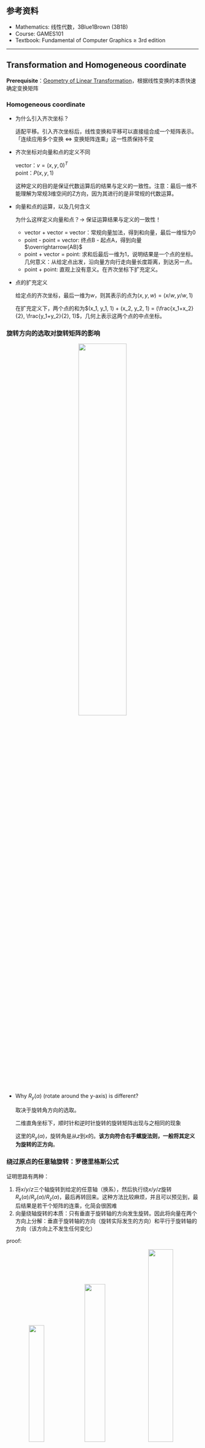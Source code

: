 ## 参考资料

- Mathematics: 线性代数，3Blue1Brown (3B1B)
- Course: GAMES101
- Textbook: Fundamental of Computer Graphics $\geq$ 3rd edition

--------------------

## Transformation and Homogeneous coordinate

**Prerequisite**：[Geometry of Linear Transformation](../Fundamental%20Calculus%20and%20Linear%20Algebra.md)，根据线性变换的本质快速确定变换矩阵

### Homogeneous coordinate

- 为什么引入齐次坐标？

  适配平移。引入齐次坐标后，线性变换和平移可以直接组合成一个矩阵表示。「连续应用多个变换 $\Leftrightarrow$ 变换矩阵连乘」这一性质保持不变

- 齐次坐标对向量和点的定义不同

  vector：$v = (x, y, 0)^T$<br>
  point：$P(x, y, 1)$

  这种定义的目的是保证代数运算后的结果与定义的一致性。注意：最后一维不能理解为常规3维空间的Z方向，因为其进行的是非常规的代数运算。

- 向量和点的运算，以及几何含义

  为什么这样定义向量和点？-> 保证运算结果与定义的一致性！

  - vector + vector = vector：常规向量加法，得到和向量，最后一维恒为0<br>
  - point - point = vector: 终点B - 起点A，得到向量$\overrightarrow{AB}$<br>
  - point + vector = point: 求和后最后一维为1，说明结果是一个点的坐标。几何意义：从给定点出发，沿向量方向行走向量长度距离，到达另一点。<br>
  - point + point: 直观上没有意义。在齐次坐标下扩充定义。

- 点的扩充定义

  给定点的齐次坐标，最后一维为$w$，则其表示的点为$(x, y, w) = (x/w, y/w, 1)$

  在扩充定义下，两个点的和为$(x_1, y_1, 1) + (x_2, y_2, 1) = (\frac{x_1+x_2}{2}, \frac{y_1+y_2}{2}, 1)$，几何上表示这两个点的中点坐标。

### 旋转方向的选取对旋转矩阵的影响

<center>
<img src="E:/Weapons/Graphics/src/games101/rigid%20transform/rotation_angle.png" width="50%">
</center>

- Why $R_y(\alpha)$ (rotate around the y-axis) is different?

  取决于旋转角方向的选取。

  二维直角坐标下，顺时针和逆时针旋转的旋转矩阵出现与之相同的现象

  这里的$R_y(\alpha)$，旋转角是从$z$到$x$的。**该方向符合右手螺旋法则，一般将其定义为旋转的正方向**。

### 绕过原点的任意轴旋转：罗德里格斯公式

证明思路有两种：

1. 将$x/y/z$三个轴旋转到给定的任意轴（换系），然后执行绕$x/y/z$旋转$R_x(\alpha)/R_y(\alpha)/R_z(\alpha)$，最后再转回来。这种方法比较麻烦，并且可以预见到，最后结果是若干个矩阵的连乘，化简会很困难
2. 向量绕轴旋转的本质：只有垂直于旋转轴的方向发生旋转。因此将向量在两个方向上分解：垂直于旋转轴的方向（旋转实际发生的方向）和平行于旋转轴的方向（该方向上不发生任何变化）

proof:

<center>
<img src="E:/Weapons/Graphics/src/games101/rigid%20transform/Rodrigues_rotation_proof_0.png" width="28%"><img src="E:/Weapons/Graphics/src/games101/rigid%20transform/Rodrigues_rotation_proof_1.png" width="32.6%"><img src="E:/Weapons/Graphics/src/games101/rigid%20transform/Rodrigues_rotation_proof_2.png" width="36%">
</center>

Assume:

- 任意向量$\vec{s}$
- 任意旋转轴方向向量$\hat{a}$
- 绕轴旋转角$\theta$

**Step1** 将$\vec{s}$分解为垂直于旋转轴（旋转方向）和平行于旋转轴两个分量$s_{\kern{-1pt}/\kern{-2pt}/}, s_{\perp}$

**Step2**  $\vec{s}$绕轴$\hat{a}$旋转$\theta$角，只需$s_{\perp}$旋转$\theta$角即可。为了表示旋转后的垂直分量$s_{\perp}^{ROT}$，需要一个$\hat{a}, \hat{b}$构成的平面垂直的轴（相当于建立了另一个直角坐标系来完备地描述任意向量）。这个轴很容易得到，$\hat{a}$和$\hat{b}$直接叉乘即可$\hat{c} = \hat{a} \times \hat{b}$

**Step3** 将$s_{\perp}$旋转$\theta$角得到$s_{\perp}^{ROT}$，并与$s_{\kern{-1pt}/\kern{-2pt}/}$求和即可

--------------------

## Viewing Transformation

- View/Camera/ModelView Transformation: 物体和相机同时运动（不发生相对运动）
  - 与换系区分：物体不动，换到另一个坐标系，观测者（相机）与物体发生了相对运动
- Projection Transformation
  - Orthographic projection（正交投影）
  - Perspective projection（透视投影）

ModelView + Projection两种变换合称为MVP变换

### ModelView Transformation

确定相机的位置和姿态，需要：相机中心$\vec{e} = (x, y, z)$，相机的look at/gaze方向$\hat{g}$（朝哪儿看），向上方向$\hat{t}$（相机是正着拍，还是斜着拍？）

相对运动：**如果相机和物体、场景不发生相对运动，那么无论怎么移动、旋转，拍出来的东西都是一模一样的**。那么干脆将相机（坐标系）移动到一个标准位置，方便分析问题。

<center>
<img src="E:/Weapons/Graphics/src/games101/MVP%20Transform/camera_pose.png" width="50%">
</center>

**ModelView Transformation**：**我们站在标准坐标系下**（上图$X$-$Y$-$Z$坐标系）

1. 将相机中心$\vec{e}$移动至$(0, 0, 0)$
2. 相机look at方向旋转至$-z$：$g \rightarrow (0, 0, -1)$
3. 向上方向$\hat{t}$旋转到$Y$轴：$\hat{t} \rightarrow (0, 1, 0)$。旋转后$t \times (-g)$（即$Y \times Z$）自然与$X$轴重合

所有物体也同时进行上述变换，将上述变换矩阵记为$M_{view}$

<center>
<img src="E:/Weapons/Graphics/src/games101/MVP%20Transform/camera_pose_matrix.png" width="50%">
</center>

### Digression: SLAM和多视图几何中的「换系」和 「位姿（Pose）」

#### SLAM中的约定

- 换系：SLAM中，多以「换系」的视角来处理多个坐标系
- 参考坐标系：以坐标系$D$为参考坐标系是说：我们处在$D$坐标系下，所有点都表示为$D$下的坐标
- 位姿（Pose）：相机的位姿 = 位置$(x, y, z)$ + 姿态$(yaw, roll, pitch)$。在相机坐标系下谈论相机自身的Pose是没有意义的（因为相机就在原点，三个姿态角相对坐标轴均为零）。只有在非相机坐标系（此时该坐标系为参考系）下观察相机时Pose才是有意义的。如果将$(yaw, roll, pitch)$转换为旋转矩阵$R$，向量$t = (x, y, z)$为相机相对参考系原点的平移量，$T = \begin{pmatrix} R, t \\ 0^T, 1 \end{pmatrix}$称为相机的**位姿矩阵**。可以证明，$T$矩阵就是将坐标从相机坐标系换到参考坐标系（**camera-to-ref**）的变换矩阵

#### 证明：位姿矩阵就是换系（camera-to-ref）的变换矩阵

**Prerequisite**：[Geometry of Linear Transformation](../Fundamental%20Calculus%20and%20Linear%20Algebra.md)

线性变换矩阵$A$的核心点

1. 换系：从目标系$D$观察任意给定系$S$，$S$的基向量在$D$下的坐标就是矩阵$A$的列向量，线性变换$P_D = AP_S$将任意给定点$P$在$S$下的坐标变为$D$下的坐标
2. 坐标/向量/刚体变换：通过对基向量的变换完备描述

- 换系视角：位姿矩阵就是换系的变换矩阵

在参考坐标系$D$（目标系，当前视角）下观察相机坐标系$S$的三个轴。整个坐标变换过程涉及：平移 + 线性变换下的换系，后者要求两个系的坐标原点必须重合。因此，先平移后换系更直观

<center>
<img src="E:/Weapons/Graphics/src/games101/MVP%20Transform/slam_coord_sys_transform.png" width="50%">
</center>

**我们需要一个中间坐标系$S^{\prime}$来处理平移**：$S^{\prime}$与$D$的原点重合，基向量与$S$相同。需要这个中间系的原因是：只有当两个系的轴平行时，同一个**向量**在这两个系中的坐标才是相同的。用三角形法则处理平移，将点的坐标从$S$转到$S^{\prime}$下

$$P_{S^{\prime}} = P_S + t$$

$S^{\prime} \rightarrow D$的换系是一个线性变换（旋转）：找到$S^{\prime}$的基向量在$D$下的坐标表示$i^{\prime}, j^{\prime}, k^{\prime}$即得变换矩阵$R=(i^{\prime}, j^{\prime}, k^{\prime})$

$$ P_D = RP_{S^{\prime}} = RP_S + Rt$$

现在是关键，有三件重要的事：

a. 用「坐标变换」的观点看，**变换矩阵$R$描述了参考系$D$的基向量$i, j, k$到中间系$S^{\prime}$的基向量$i^{\prime}, j^{\prime}, k^{\prime}$的旋转**<br>
b. $i, j, k$到$i^{\prime}, j^{\prime}, k^{\prime}$的旋转是三维空间中的旋转，可以通过三次绕轴旋转描述<br>
c. 相机坐标系$S$的基向量与中间坐标系$S^{\prime}$的基向量相同（$i^{\prime}, j^{\prime}, k^{\prime}$，这是因为仅平移坐标系不改变向量的坐标）

因此，通过标定得到的$yaw, roll, pitch$这三个姿态角就是绕轴旋转的旋转角，旋转矩阵$R$完全由姿态角决定。如果$S^{\prime}$的基向量在$D$下的坐标表示较难直接获得，那就可以曲线救国：将$yaw, roll, pitch$这三个欧拉角转换为四元数，再转换为旋转矩阵即可得到$R$。这说明相机的位姿（Pose）与换系的变换矩阵完全等价。

一般情况下，**当提及相机的Pose时，默认说的是从相机坐标系换到参考坐标系（camera-to-ref）的变换矩阵**，对应变换方程

$$ P_{ref} = T_{rc}P_{cam}$$

#### MV变换与Pose的关系

- Pose是在当前参考坐标系下观察相机的位置和姿态。位姿矩阵$T$描述的是从相机坐标系转换到参考坐标系的**换系**矩阵
- ModelView变换是将相机（View）和场景（Model）作为一个整体，**平移+线性变换**到参考坐标系（标准位置）。变换前，参考坐标系下的相机和场景中物体的坐标是已知的。变换后，相机坐标系与参考系重合。因此相当于从参考系换到相机坐标系

从坐标变换的角度：

- MV变换：直接描述了坐标变换。相机（View）和场景（Model）同时向参考坐标系（标准位置）**平移 + 线性变换**，使变换后的相机坐标系与参考系重合
- Pose：用线性变换的几何意义将Pose换系转换为坐标变换：**参考坐标系（中的所有点）做线性变换（旋转到中间系$S^{\prime}$），然后平移到相机坐标系$S$**

从换系的角度：

- MV变换：从结果上看，相当于进行了换系，从参考坐标系换到相机坐标系。原先已知的是任意点在参考坐标系下的坐标。MV变换后，相机坐标系与参考坐标系重合，所有点的坐标处于相机坐标系下
- Pose就是在换系：从相机坐标系换到参考坐标系

### Projection Transformation: prepare for projection

投影的目的：划定一定范围内的model（这个范围又称为裁剪空间），将远平面到近平面所有的内容投影到近平面上

注意：本节中的所有投影变换本身并未做投影这件事（投影是要降维的），而是**为投影做准备**：将model变换到标准立方体$[-1, 1]^3$内

<center>
<img src="E:/Weapons/Graphics/src/games101/MVP%20Transform/projection_range_[near,%20far].png" width="50%">
</center>

- 为什么变换到$[-1, 1]^3$而没有直接drop $z$

实际场景可能不止一个物体，而且同一个物体也会有正反面，相机视角下存在遮挡关系（occlusion），用$z$确定物体的可见性（visibility. will discuss in next section）

#### 正交投影与透视投影的关系

相机无穷远，透视投影与正交投影相同：相机离近平面（和远平面）越远，近、远两平面的尺寸差距越小，光线平行度越高。如果相机（距离近平面）无穷远，且近平面和远平面距离有限，那么两平面大小相同，光线平行，透视投影变为正交投影。

### Orthographic projection

简单理解：相机处于标准位置，扔掉$z$坐标，然后将结果rescale到$[-1, 1]^2$范围内（长宽缩放比可能不一样，aspect ratio会变）

标准做法：相机在标准位置，model包含在$[l, r] \times [b, t] \times [f, n]$的立方体内。将该立方体中心平移到原点，然后scale到$[-1, 1]^3$。变换矩阵记为$M_{ortho}$

$$ M_{ortho} = \underbrace{\begin{pmatrix}
\frac{2}{r - l} & 0 & 0 & 0 \\
0 & \frac{2}{t - b} & 0 & 0 \\
0 & 0 & \frac{2}{n - f} & 0 \\
0 & 0 & 0 & 1
\end{pmatrix}}_{scale} \underbrace{\begin{pmatrix}
1 & 0 & 0 & -\frac{r + l}{2} \\
0 & 1 & 0 & -\frac{t + b}{2} \\
0 & 0 & 1 & -\frac{n + f}{2} \\
0 & 0 & 0 & 1
\end{pmatrix}}_{translation} = \begin{pmatrix}
\frac{2}{r - l} & 0 & 0 & -\frac{r + l}{r - l} \\
0 & \frac{2}{t - b} & 0 & -\frac{t + b}{t - b} \\
0 & 0 & \frac{2}{n - f} & -\frac{n + f}{n - f} \\
0 & 0 & 0 & 1
\end{pmatrix}
$$

注：相机看向$-z$方向，$n > f$

### Perspective Projection

对于透视投影的视锥，如果能将远平面变得跟近平面一样大，那么再利用正交投影就可完成整个透视投影。因此透视投影分两步走：

- 将frustum变换为正交投影的cuboid
- 正交投影转换到$[-1, 1]^3$

#### frustum -> orthographic cuboid

视锥内任一点$(x, y, z)$，投影到近平面上的位置容易找到：相似三角形即可

<center>
<img src="E:/Weapons/Graphics/src/games101/MVP%20Transform/persepective_projection_similar_triangle.png" width="50%">
</center>

$$
x' = \frac{n}{z} x, \hspace{2pt} y' = \frac{n}{z} y
$$

因此目标是寻找映射关系

$$ \begin{pmatrix}
x \\ y \\ z \\ 1
\end{pmatrix} \rightarrow
\begin{pmatrix}
x^{\prime} \\ y^{\prime} \\ z^{\prime} \\ 1
\end{pmatrix} = \begin{pmatrix}
nx/z \\ ny/z \\ unknown \\ 1
\end{pmatrix}
$$

如果直接将上式转化为矩阵形式

$$ \begin{pmatrix}
nx/z \\ ny/z \\ unknown \\ 1
\end{pmatrix}
= \begin{pmatrix}
n & 0 & 0 & 0 \\
0 & n & 0 & 0 \\
? & ? & ? & ? \\
0 & 0 & 0 & 1
\end{pmatrix} \begin{pmatrix}
x \\ y \\ z \\ 1
\end{pmatrix}
$$

由于目前还不知道$z \rightarrow z^{\prime}$的映射关系，因此变换矩阵的第三行元素、输出$z^{\prime}$暂时用问号代替。等式左侧利用任意齐次坐标的性质：乘以任意不为0的常数，表示的点不变

$$ \begin{gather}
\begin{pmatrix}
x \\ y \\ z \\ 1
\end{pmatrix} \rightarrow
\begin{pmatrix}
x^{\prime} \\ y^{\prime} \\ z^{\prime} \\ 1
\end{pmatrix} = \begin{pmatrix}
nx/z \\ ny/z \\ unknown \\ 1
\end{pmatrix} \overset{\times z}{==} \begin{pmatrix}
nx \\ ny \\ still \hspace{3pt} unknown \\ z
\end{pmatrix} \\[5pt]
\begin{pmatrix}
nx \\ ny \\ still \hspace{3pt} unknown \\ z
\end{pmatrix}
= \begin{pmatrix}
n & 0 & 0 & 0 \\
0 & n & 0 & 0 \\
? & ? & ? & ? \\
0 & 0 & 1 & 0
\end{pmatrix} \begin{pmatrix}
x \\ y \\ z \\ 1
\end{pmatrix}
\end{gather}
$$

对输出的齐次坐标乘以$z$的更深层原因是：变换矩阵应与输入无关，即：对不同输入，变换矩阵应该是恒定的。因此下面的变换矩阵是欠妥的

$$ \begin{pmatrix}
nx/z \\ ny/z \\ unknown \\ 1
\end{pmatrix}
= \begin{pmatrix}
n/z & 0 & 0 & 0 \\
0 & n/z & 0 & 0 \\
? & ? & ? & ? \\
0 & 0 & 0 & 1
\end{pmatrix} \begin{pmatrix}
x \\ y \\ z \\ 1
\end{pmatrix}
$$

注意两件事：

- 变换的直接输出是$(nx, ny, ?, z)$，**最后一维$w$等于输入点的深度$z$**。这件事非常重要，在渲染中的插值将会用到
- 变换矩阵的最后一行在计算上有无数组解：$(0, 0, 1, 0) \hspace{3pt}$or$\hspace{3pt} (0 ,0, k, (1-k)z), \hspace{2pt} k\in R$，后一组解与输入$z$有关，舍弃

现在只差最后一步：找到映射关系$z \rightarrow z^{\prime}$，确定矩阵的第三行。将frustum变换为正交投影的cuboid是一种“挤压”的操作：

- 近平面无需挤压，因此任意近平面上的点都不发生移动：$(x, y, n, 1) \rightarrow (x, y, n, 1) == (nx, ny, n^2, n)$（注意$w == z$）
- 远平面挤压后，所有点的$z$不发生改变：$z = f \rightarrow z^{\prime} = f$
- 以$(0, 0, f, 1)$为中心挤压远平面。这意味着挤压后中心不变：$(0, 0, f, 1) \rightarrow (0, 0, f^2, f)$（注意$w == z$）

限定以上三条规则后，挤压方法唯一，根据待定系数确定矩阵的第三行

$$ \begin{gather}
\begin{pmatrix}
? & ? & ? & ?
\end{pmatrix} \begin{pmatrix}
x \\ y \\ n \\ 1
\end{pmatrix} = n^2 \Rightarrow
\begin{cases}
\begin{pmatrix}
? & ? & ? & ?
\end{pmatrix} = \begin{pmatrix}
0 & 0 & A & B
\end{pmatrix} \\[5pt]
An + B = n^2
\end{cases} \\
\begin{pmatrix}
0 & 0 & A & B
\end{pmatrix} \begin{pmatrix}
0 \\ 0 \\ f \\ 1
\end{pmatrix} = f^2 \Rightarrow
Af + B = f^2
\end{gather}
$$

解得$A = n + f, \hspace{2pt} B = -nf$，变换矩阵即为

$$ M_{persp\rightarrow ortho} = \begin{pmatrix}
n & 0 & 0 & 0 \\
0 & n & 0 & 0 \\
0 & 0 & n + f & -nf \\
0 & 0 & 1 & 0
\end{pmatrix}
$$

变换后坐标的$w \neq 1$，**且$w$就等于变换前的$z$**，因此需要除以$w$，这一步称为齐次除法或透视除法，是「近大远小」这件事在数学上的描述。

矩阵运算中数乘的顺序是任意的，透视除法可以放在所有变换后完成。

##### perspective projection

将变为cuboid的视锥进行正交投影，就是完整的透视投影

$$ M_{persp} = M_{ortho}M_{persp \rightarrow ortho} = \begin{pmatrix}
\frac{2}{r - l} & 0 & 0 & -\frac{r + l}{r - l} \\
0 & \frac{2}{t - b} & 0 & -\frac{t + b}{t - b} \\
0 & 0 & \frac{2}{n - f} & -\frac{n + f}{n - f} \\
0 & 0 & 0 & 1
\end{pmatrix} \begin{pmatrix}
n & 0 & 0 & 0 \\
0 & n & 0 & 0 \\
0 & 0 & n + f & -nf \\
0 & 0 & 1 & 0
\end{pmatrix}
$$

### MVP Transform

到目前为止，我们已经完成了MVP变换中的所有components，将视锥 or orthographic cuboid转化为$[-1, 1]^3$内的标准的cuboid，这个cuboid简称为NDC（标准化设备坐标，Normalized Device Coordinate）。在变换部分，还有最后的一个视口变换（viewport transformation）将NDC在$x, y$方向上拉伸为图像的$width$和$height$，便于成像（渲染）。

在解决视口变换前，我们需要把整个过程快速复现一下，对MVP变换有一个宏观的认识。

MVP变换过程：MV变换（从任意参考系换到相机坐标系下）-> 透视投影（挤压frustum）-> 正交投影

$$ M_{MVP} = M_{ortho}M_{persp \rightarrow ortho}M_{view} $$

### Viewport Transform

先定义屏幕（screen）：像素定义为内部颜色不会发生变化的小方块（pixel square）

<center>
<img src="E:/Weapons/Graphics/src/games101/screen_def.png" width="50%">
</center>

注意：

- 图像是场景内物体在屏幕上渲染的结果，渲染前的空间仍然是连续的，因此**屏幕仍然处于连续空间中**，每个pixel都是**连续的square**
- pixel **square**（而非pixel中心）的坐标$x$和$y$是离散的整数。也就是说，每个像素的长宽均为1
- pixel中心在square的中心，坐标为$(x + 0.5, y + 0.5)$
- 整个屏幕覆盖所有pixel square，因此屏幕处于从$(0, 0)$到$(width, height)$的连续区域内

> Note：像素中心坐标的定义在不同的教材中会略有差别，但其他核心定义不会变
>
> e.g. 虎书将像素中心定义在整数坐标上
>
> <img src="E:/Weapons/Graphics/src/games101/screen_def_tiger_book.png" width="50%">

视口变换非常简单：将NDC从$[-1, 1]^3$变到$x \in [0, width] \times y \in [0, height] \times z\in [-1, 1]$，也就是说$z$不变，在$x, y$上平移和缩放<br>
（忽略$z$的$(x, y)$在三维空间中表示一条平行于$z$轴的直线）

不难写出视口变换矩阵

$$ M_{vp} = \underbrace{\begin{pmatrix}
width / 2 & 0 & 0 & 0 \\
0 & height / 2 & 0 & 0 \\
0 & 0 & 1 & 0 \\
0 & 0 & 0 & 1
\end{pmatrix}}_{rescale} \underbrace{\begin{pmatrix}
1 & 0 & 0 & 1 \\
0 & 1 & 0 & 1 \\
0 & 0 & 1 & 0 \\
0 & 0 & 0 & 1
\end{pmatrix}}_{translation} = \begin{pmatrix}
width / 2 & 0 & 0 & width / 2 \\
0 & height / 2 & 0 & height / 2 \\
0 & 0 & 1 & 0 \\
0 & 0 & 0 & 1
\end{pmatrix}
$$

（这里先缩放后平移，因此需要注意平移的offset）

### Full Transformation

透视除法可以放在最后

$$ \begin{gather}
M = M_{vp}M_{ortho}M_{persp \rightarrow ortho}M_{view} \\[5pt]
P_{screen} = \frac{1}{w}MP_{model}
\end{gather}
$$

--------------------

## Rendering

MVP + 视口变换将空间中的物体（model in a frustum or cuboid）变到了$x \in [0, width] \times y \in [0, height] \times z \in [-1, 1]$的范围内。接下来就是要把东西画在屏幕上，这就是**渲染（Rendering）**

## Rasterization

场景物体表面可以分解为若干多边形，图形学使用三角形作为最基本的多边形

- why triangle？

（1）三角形是最简单的多边形，任何多边形都可以打散为若干个三角形的组合<br>
（2）三角形内部必是平面：四边形沿着对角线稍微一折就变成了非平面的<br>
（3）三角形内部和外部是清晰的：不会有空洞，不会有凹凸性的问题

光栅化（Rasterization）阶段**计算多边形对像素点的覆盖**，不考虑着色问题

### Rasterization as 2D sampling

1. 判断给定点在三角形内部 or 外部

<center>
<img src="E:/Weapons/Graphics/src/games101/rendering/point_in_triangle.png" width="30%"> <img src="E:/Weapons/Graphics/src/games101/rendering/point_out_triangle.png" width="30%">
</center>

定一个三角形的环绕方向 -> **叉积结果的$z$分量同号则在内部，反之则在外部**。

例如上左图，$\overrightarrow{AB} \times \overrightarrow{AP}, \overrightarrow{BC} \times \overrightarrow{BP}, \overrightarrow{CA} \times \overrightarrow{CP}$的$z$分量均为正，则$P$点在$\triangle ABC$内。右图，$\overrightarrow{P_2P_0} \times \overrightarrow{P_2Q}$的$z$为负，而$\overrightarrow{P_0P_1} \times \overrightarrow{P_0Q}$和$\overrightarrow{P_1P_2} \times \overrightarrow{P_1Q}$的$z$为正，三者不同号，因此$Q$点在$\triangle P_0P_1P_2$外。

Corner case: 点落在三角形边上，图形学里不做统一定义，自行规定处理方式即可。

在实际光栅化计算时，三角形顶点为三维向量，像素中心坐标为二维向量，计算叉积时只需要drop $z$ or 赋任意值，因为叉积结果的$z$与输入向量的$z$无关。Here's the proof

$$ \vec{a} \times \vec{b} = \begin{vmatrix}
\vec{i} & \vec{j} & \vec{k} \\
x_1 & y_1 & z_1 \\
x_2 & y_2 & z_2
\end{vmatrix}
$$

判断像素中心是否在三角形内部，只需判断两个向量叉积结果的$z$坐标是否同号即可，因此对上式按第一行展开，只取$\vec{k}$项

$$ z = (x_1 y_2 - x_2 y_1) \vec{k} $$

无论从结果还是展开过程上看，$z$坐标与原始向量$\vec{a}, \vec{b}$的$z_1, z_2$无关，因此可以给$z_1, z_2$赋任意值，或更简单，直接根据上式计算$x_1 y_2 - x_2 y_1$，判断符号即可。

2. 采样（sampling）是最简单的光栅化方式

基本规则：若pixel中心在三角形内，则pixel square属于三角形。有三种遍历像素的方法：

- 遍历整图
- 遍历最小外接正矩形（bbox）：显然完整遍历整张图是低效的。一种加速方法是找到三角形的最小外接正矩形，遍历这个bbox内的每个pixel即可
- 增量遍历：如果是一个扁长的三角形，遍历bbox效率同样不高。最理想情况是一个像素都不多考虑，但这件事做起来不容易，暂且按下不表

简单采样做光栅化的问题很明显，视觉上不自然，出现锯齿（Jaggies），走样（Aliasing）

<center>
<img src="E:/Weapons/Graphics/src/games101/rendering/aliasing_example_0.png" width="30%"> <img src="E:/Weapons/Graphics/src/games101/rendering/aliasing_example_1.png" width="30%">
</center>

### Antialiasing

1. 走样的原因

场景是一个三维空间上的连续函数，包含几何覆盖关系、着色参数和着色方程。为了将场景显示在屏幕上（渲染），需要将场景离散化到一个个pixel上，这个过程导致了锯齿。

采样是直接且普遍使用的离散化方法。根据奈奎斯特采样定理，只有采样率大于等于信号最高频的两倍时，才能通过离散的采样点完美恢复原始信号。当信号变化快（有较多的高频分量）而采样率不足时就会出现走样，因此走样在频域上的解释就是频谱混叠。这个理论同时给出了两个解决方案：（1）首选增大采样率（2）如果提高采样率的开销过大，就要先滤掉出现混叠的高频分量

2. SuperSampling Anti-Aliasing (SSAA)

SSAA最简单粗暴，直接增大采样率来解决问题。假设屏幕输出分辨率为$H \times W$，$n^2 \times$SSAA首先渲染一个$nH \times nW$的buffer，然后下采样到$H \times W$。具体来说：

**step1** 每个pixel square内采样$n$个点，采样点分布方式不限，统称为采样模板<br>
**step2** 计算像素中心是否被三角形覆盖<br>
**step3** run fragment/pixel shader进行着色<br>
**step4** 下采样渲染结果到$H \times W$

注意，光栅化只涉及采样和计算覆盖的过程，不包含第三、四两步。

**Preview**：超采样直接渲染出来的是一个$n$倍于target size的图像，最终需要下采样到屏幕分辨率才可以显示，这个过程称为**resolve**。对于SSAA，resolve就是下采样，而对于接下来的MSAA，resolve相当于均值滤波。

<center>
<img src="E:/Weapons/Graphics/src/games101/rendering/SSAA_supersampling.png" width="50%">
</center>

SSAA在效果上是最好的抗锯齿方法，代价就是$n^2$的计算复杂度。光栅化计算量较低，这个代价可以接受。但着色阶段的计算开销大，需要优化这个开销。

3. Multi-Sampling Anti-Aliasing (MSAA)

既然着色的开销大，那就仅在光栅化阶段使用supersampling而不对子采样点着色。MSAA在光栅化阶段接受$n^2$的supersampling，与SSAA相同。不同点在于，MSAA计算每个pixel supersampling的覆盖率，而不直接对每个子采样点着色。在着色阶段，对于覆盖率大于0的pixel运行一次pixel shader，并将颜色乘以覆盖率。

<center>
<img src="E:/Weapons/Graphics/src/games101/rendering/MSAA_average.png" width="50%">
</center>

理论上，MSAA的resolve实际是在连续的三角形上做均值滤波，卷积核大小等于一个pixel square的大小。卷积中的积分运算并未使用解析解，而是用离散采样求和的方式实现。

### 图形学与机器学习中的积分：闭式解，上下界以及离散求和近似

机器学习中，如果在数学建模或优化目标中出现了积分式，倾向于利用数学方法求出其闭式解或寻找上下界，以便于进行优化，例如GAN的理论求解。

图形学处理的三维空间中的几何形状的位置、状态多变。以三角形的反走样为例，其边界直线的位置、长度有无数种可能，故而被积函数及积分的上下界就用无数种可能，求一个具有一般性的解析解比较困难。因此**图形学中更倾向于用离散求和去近似积分运算**。另一方面，离散求和的好处是可以最大程度地利用GPU的并行计算能力进行加速，在硬件层面上达到更高的处理效率。

解析求解与采样并无绝对意义上的优劣，二者并不矛盾。闭式解难求时就用采样求和进行数值近似，闭式解可求时就考虑显式优化。

### z-buffer (深度缓冲、深度测试)

梳理一下光栅化过程：MVP+视口变换得到$x \in [0, width] \times y \in [0, height] \times z\in [-1, 1]$的立方体 -> 屏幕空间像素采样 + 反走样的超采样部分 -> 判断pixel center是否inside triangle，确定像素覆盖。

为了将场景画在屏幕上，接下来还有两件事：1. 处理遮挡关系（可见性）2. 着色。z-buffer用于处理遮挡关系。

相机视角下，三维场景中的物体由于深度不同，可能会出现遮挡（occlusion）。z-buffer直接利用MVP+视口变换后的深度$z$，判断渲染后物体在图像上的**可见性（visibility**）。

> z-buffer中的z就是指MVP+视口变换后的深度$z$。回忆透视投影中还有另外一个深度$w$，这是**透视投影前**的物体深度。用这个$w$做深度测试就称为w-buffer。

算法本身非常简单直接：遍历每个三角形，记录所有**采样点**的最小深度

<center>
<img src="E:/Weapons/Graphics/src/games101/rendering/z-buffer.png" width="50%">
</center>

## Shading

光栅化完成后，我们确定了场景内物体对屏幕上像素的覆盖关系，做了抗锯齿，也处理了相机视角下物体的遮挡关系（可见性）。接下来将物体颜色直接分配给对应的像素似乎就完成了渲染。但除了颜色，明暗的不同也会影响物体颜色的观测结果。所以要同时引入物体颜色、明暗等因素构建数学模型来描述着色过程。

图形学对着色（shading）的定义：在物体上应用材质（material）的过程，或者说是根据物体材质进行染色的过程。不同的**材质**与**光线**相互作用，产生不同的视觉效果。

着色需要三部分信息：1. 场景内物体的几何表示，包括三角形或多边形的顶点、法线。2. 光照/着色模型。3. 着色频率。在**图形学/渲染管线（Graphics/Rendering Pipeline）中**，这三部分（特别是着色频率）决定了各着色器（shader）的运行方式。

### Shading is local

着色模型只考虑着色点附近的很小的一块区域，因此这个范围内的物体表面（Surface）可以视为一个平面。与之相对的，对物体在地面上的阴影着色就由non-local的模型负责。

<center>
<img src="E:/Weapons/Graphics/src/games101/rendering/shading_shadow.png" width="50%">
</center>

> **local & non-local**: local和non-local是相对的，**超出local model建模的区域就是non-local的**。例如，shading建模光照时只考虑着色点附近的一小块区域，因此shading is local。阴影（shadow）属于shading建模区域外的部分，因此对shading来说，shadow就是non-local的。
>
> 理解why model is local的时候，举出non-local的例子，对理解会有很大帮助。

### Shading input

着色的建模过程集中在着色点（shading point）上，在着色点附近的极小范围内的物体表面可视为平面。建立光照模型需要：

- 表面法向$n$
- 光照方向$l$
- 相机视角方向$v$
- 物体表面（材质）参数，例如颜色，光泽度等

$n, l, v$均为单位向量

<center>
<img src="E:/Weapons/Graphics/src/games101/rendering/shading_input.png" width="50%">
</center>

> 颜色：表面对不同波长 or 频率的光的吸收率，是$\lambda$ or $f$的函数
> 光泽度（gloss/shininess）：表面在镜面反射方向上的反射能力

### Blinn-Phong Reflectance Model

直观感受上，一个真实场景成像的光照主要分为三部分

- 镜面高光：观察视角处于光线的镜面反射附近，形成高光
- 漫反射：物体表面不平整，光线向各个方向均匀反射
- 环境光（间接光照）：物体不接受直接光照的位置也能看到颜色，是反射了其他物体的反射光

<center>
<img src="E:/Weapons/Graphics/src/games101/rendering/blinn-phong_light_type.png" width="50%">
</center>

Blinn-Phong是基础的光线反射模型，主要建模镜面高光和漫反射，最复杂的环境光部分用常系数简单处理，最终的模型是这三部分的简单求和。

#### Point light

一般将光源视为点光源，光的传播面是一个球面，球面上光强均匀分布。光源功率一定，在球面上的能量（光强在球上的面积分）就是固定的，由此可推出任意距光源$r$处的光照强度$I_r$

$$I \cdot 4\pi = I_r \cdot 4 \pi r^2 \Rightarrow I_r = I / r^2$$

$I$为单位距离$r=1$处的光强

<center>
<img src="E:/Weapons/Graphics/src/games101/rendering/point_light_intensity.png" width="50%">
</center>

#### Diffusion reflection

- 漫反射：光线入射到粗糙的物体表面，反射光向各个方向射出，而不仅仅是镜面反射方向
- 朗伯反射（Lambertian reflectance）：物体表面是理想的漫反射表面，反射光的光强在反射面上均匀分布。Blinn-Phong使用该模型建模漫反射

- Lambert's cosine law

除光源外，物体表面接受的入射光总量也会影响反射光强。正式的说法是：当光源强度一定时，物体表面漫反射的反射光强与入射光强正相关。Lambert's law证明，单位面积接收的光强正比于入射角的余弦

$$I_{rec} \propto \cos \theta = n \cdot l$$

<center>
<img src="E:/Weapons/Graphics/src/games101/rendering/blinn-phong_diffusion_lambert_law.png" width="50%">
</center>

- Lambertian diffuse shading

反射光需要同时考虑入射光和物体表面材质对不同频率的光的吸收率，并且光源只能出现在反射面的上半部分（$0\degree \leq$ 入射角 $< 90\degree$）

$$L_d = k_d (I / r^2) \max(0, n \cdot l)$$

<center>
<img src="E:/Weapons/Graphics/src/games101/rendering/blinn-phong_lambertian_diffuse_shading.png" width="50%">
</center>

#### Specular reflection

看到高光的强弱程度取决于观测方向是否接近于反射光的方向。这里有两种方法：Phong模型直接计算镜面反射方向，Blinn-Phong模型计算**半程向量（half vector）**

- 半程向量

直观上我们希望计算观测方向与镜面反射方向的接近程度。镜面反射方向不是直接已知量，但法向是光照方向与镜面反射方向的角分线方向，因此自然想到与法向比较接近程度

<center>
<img src="E:/Weapons/Graphics/src/games101/rendering/blinn-phong_specular_half_vector.png" width="50%">
</center>

- 镜面反射方向

直接求解镜面反射方向难度并不大：设沿镜面反射方向的单位向量为$r$。$l + r$的方向与$n$相同，$l, r$长度相等，那么$l, r, k*n \hspace{3pt} (k \in R)$就能构成一个等腰三角形

$$2(l \cdot n)n = l + r \Rightarrow r = 2(l \cdot n)n - l$$

可以验证这个结果的正确性：入射角与反射角相等，因此应有$r\cdot n$等于$l\cdot n$，简单计算$r\cdot n$即可验证等式成立。

将Blinn-Phong镜面反射的$n \cdot h$替换为$v \cdot r$即得Phong模型的镜面反射项

$$L_s = k_s(I / r^2)\max (0, v\cdot r)^p$$

#### Ambient light

环境光是非常复杂的弹弹乐，Blinn-Phong简单将这一项处理为常数项

<center>
<img src="E:/Weapons/Graphics/src/games101/rendering/blinn-phong_ambient_term.png" width="50%">
</center>

#### Full model

完整的Blinn-Phong光照模型就是以上三部分求和

<center>
<img src="E:/Weapons/Graphics/src/games101/rendering/blinn-phong_reflectance_model.png" width="50%">
</center>

### Shading Frequencies

着色频率直接影响最终的渲染效果

<center>
<img src="E:/Weapons/Graphics/src/games101/rendering/shading_frequencies_visual_effect.png" width="50%">
</center>

- Flat shading：每个多边形只计算一次颜色

<center>
<img src="E:/Weapons/Graphics/src/games101/rendering/flat_shading.png" width="50%">
</center>

- Gouraud shading：计算多边形每个顶点的法向量，应用光照模型计算顶点颜色，然后将颜色插值到每个pixel上

<center>
<img src="E:/Weapons/Graphics/src/games101/rendering/gouraud_shading.png" width="50%">
</center>

- Phong shading：计算多边形每个顶点的法向量，插值计算pixel的法向量，然后着色

<center>
<img src="E:/Weapons/Graphics/src/games101/rendering/gouraud_shading.png" width="50%">
</center>

接下来要解决两个问题：1. 如何计算顶点的法向量？2. 如何在三角形内部插值计算颜色？

### Vertex Normal

- 为什么要计算顶点法向，实际的物理意义是什么？

Flat shading问题很明显：1. 不同三角形间的颜色没有平缓过渡。2. 着色粒度粗导致几乎没有高光效果。第一个问题，需要综合考虑与顶点相连的所有三角形来计算顶点法向。第二个问题就需要点级别的着色来解决。

顶点法向计算非常朴素：顶点所在的所有三角形的法向取平均。可以简单取算数平均，也可以为各三角形计算权重（例如计算面积比例）然后加权平均

<center>
<img src="E:/Weapons/Graphics/src/games101/rendering/vertex_normal.png" width="50%">
</center>

### Braycentric interpolation

- 为什么需要插值？

各顶点法向、颜色等属性不同，因此需要在三角形内部有一个平滑的过渡。

在三角形内部插值的系数是**重心坐标（Braycentric coordinates）**。任意对象均可插值：color, normal, depth, material attributes, etc.

<center>
<img src="E:/Weapons/Graphics/src/games101/rendering/vertex_normal.png" width="50%">
</center>

插值系数$\alpha, \beta, \gamma$的计算有两种方法：求面积（外积）或直接用坐标硬算

<center>
<img src="E:/Weapons/Graphics/src/games101/rendering/braycentric_coord_area_compute.png" width="30%"><img src="E:/Weapons/Graphics/src/games101/rendering/braycentric_coord_direct_compute.png" width="30%">
</center>

### Perspective-Correct interpolation

问题：插值应该在三维场景下计算，然后对应到屏幕上的位置，但上面的插值计算是在二维屏幕/投影平面上进行。在相机视角下，只要物体的深度$z$不恒定，透视投影就会导致形状改变，插值系数就会出现偏差

<center>
<img src="E:/Weapons/Graphics/src/games101/rendering/perspective_correct_interp_problem.png" width="50%">
</center>

数学上，透视投影$M_{persp->ortho}$是一个非线性变换：$x, y$与变换前的物体深度$z$有关，并且深度$z$发生了非线性变化。这导致二维屏幕空间和三维场景空间下计算出的插值系数不相等。因此，在二维屏幕空间下计算重心坐标/插值系数后需要再进行一次矫正，恢复三维场景空间中的真实插值系数，这一步就是**透视矫正**。

另一个问题：为什么不做逆变换，直接换到三维空间上的坐标再插值？这有两个原因：

1. 次要原因：对屏幕空间上的所有点进行逆变换，计算量大。但这个理由禁不起推敲，因为无法做逆变换
2. 根本原因：除三角形顶点外，我们无法直接求出二维屏幕上的任一点$(x, y)$在三维场景中的深度$z$，因此无法进行逆变换。也正是由于这一点，我们在MVP + 视口变换后始终回避$z$方向上的建模（除了z-buffer和w-buffer，这两者是在MVP的正向变换路径上建模）

总结第二个主要问题：在三维场景空间中，我们知道（三角形）顶点坐标$(x, y, z)$（under model space，其他空间下的坐标可以通过变换获得）。在二维屏幕空间中，除顶点外，我们无法直接确定任意点$(x, y)$对应的深度。因此需要找到一种方法，绕开深度的直接求解。透视矫正插值寻找二维屏幕空间和三维场景空间插值系数的对应关系，先避开直接求解未知点的深度。在确定插值系数后，就可以通过插值计算未知点的深度值，曲线救国地对未知点进行了求解。可以证明，只要几何面是平面（透视投影前），插值法计算出的深度就是真实深度。

推导和应用透视矫正插值的关键点：1. 确定插值对象在哪个空间 2. 明确坐标在哪个空间 3. 约束条件

（adapt from [UCR CS130: perspective-correct-interpolation](../src/games101/rendering/perspective-correct-interpolation.pdf)）

带上标的符号（$*^{\prime}$）表示二维屏幕空间中的value，不带上标的符号（$*$）表示投影变换前的三维场景空间中的value

Assume：

- 二维屏幕空间下，插值系数（重心坐标）$\alpha^{\prime}, \beta^{\prime}, \gamma^{\prime}, \hspace{2pt} \alpha^{\prime} + \beta^{\prime} + \gamma^{\prime} = 1$，三角形顶点$A^{\prime}, B^{\prime}, C^{\prime} \in R^2$，待求解插值点$P^{\prime} \in R^2$
- 三维场景空间下，插值系数（重心坐标）$\alpha, \beta, \gamma, \hspace{2pt} \alpha + \beta + \gamma = 1$，三角形顶点$A, B, C \in R^3$，待求解插值点$P \in R^3$

注意，这里所有的点都用非齐次坐标表示

三维场景空间下的$\alpha, \beta, \gamma$是真实的插值系数，目标是寻找二维屏幕空间下的插值系数$\alpha^{\prime}, \beta^{\prime}, \gamma^{\prime}$与$\alpha, \beta, \gamma$的关系。两个空间下的插值方程：

$$ \begin{gather}
P^{\prime} = \alpha^{\prime} A^{\prime} + \beta^{\prime} B^{\prime} + \gamma^{\prime} C^{\prime} \\[5pt]
P = \alpha A + \beta B + \gamma C
\end{gather}
$$

对上式应用MVP变换，但不包含透视除法。注意，所有点都用非齐次坐标表示，MVP时需要显式转换为齐次坐标

$$ M \begin{pmatrix}
P \\ 1
\end{pmatrix} = \alpha M \begin{pmatrix}
A \\ 1
\end{pmatrix} + \beta M \begin{pmatrix}
B \\ 1
\end{pmatrix} + \gamma M \begin{pmatrix}
C \\ 1
\end{pmatrix}
$$

这种表示促使我们将上式更细粒度地展开

$$ \begin{gather}
\begin{pmatrix}
x_P^{\prime} w_P \\ y_P^{\prime} w_P \\ z_P^{\prime} w_P \\ w_P
\end{pmatrix} = \alpha \begin{pmatrix}
x_P^{\prime} w_A \\ y_P^{\prime} w_A \\ z_P^{\prime} w_A \\ w_A
\end{pmatrix} + \beta \begin{pmatrix}
x_P^{\prime} w_B \\ y_P^{\prime} w_B \\ z_P^{\prime} w_B \\ w_B
\end{pmatrix} + \gamma \begin{pmatrix}
x_P^{\prime} w_C \\ y_P^{\prime} w_C \\ z_P^{\prime} w_C \\ w_C
\end{pmatrix} \\[5pt]
w_* = z_*
\end{gather}
$$

回顾透视投影，再次强调$w_* = z_*$的物理意义：**透视投影后的$w$等于投影前的深度$z$**。从上式中拆解出$x, y$维度和$w$维度，就能找到二维屏幕空间和三维场景空间下插值系数的关系

$$ \begin{gather}
w_P \begin{pmatrix}
x_P^{\prime} \\ y_P^{\prime}
\end{pmatrix} = \alpha w_A \begin{pmatrix}
x_P^{\prime} \\ y_P^{\prime}
\end{pmatrix} + \beta w_B \begin{pmatrix}
x_P^{\prime} \\ y_P^{\prime}
\end{pmatrix} + \gamma w_C \begin{pmatrix}
x_P^{\prime} \\ y_P^{\prime}
\end{pmatrix} \tag{PCI-1} \\[5pt]
w_P = \alpha w_A + \beta w_b + \gamma w_c \tag{PCI-2} \\[5pt]
\begin{pmatrix}
x_P^{\prime} \\ y_P^{\prime}
\end{pmatrix} = \alpha^{\prime} \begin{pmatrix}
x_P^{\prime} \\ y_P^{\prime}
\end{pmatrix} + \beta^{\prime} \begin{pmatrix}
x_P^{\prime} \\ y_P^{\prime}
\end{pmatrix} + \gamma^{\prime} \begin{pmatrix}
x_P^{\prime} \\ y_P^{\prime}
\end{pmatrix} \tag{PCI-3}
\end{gather}
$$

$(\mathrm{PCI} \text{-} 2)$带入$(\mathrm{PCI} \text{-} 1)$，与$(\mathrm{PCI} \text{-} 3)$对比即得矫正关系

$$ \begin{gather}
\alpha^{\prime} = \frac{\alpha w_A}{\alpha w_A + \beta w_b + \gamma w_c} \\[2ex]
\beta^{\prime} = \frac{\beta w_B}{\alpha w_A + \beta w_b + \gamma w_c} \\[2ex]
\gamma^{\prime} = \frac{\gamma w_C}{\alpha w_A + \beta w_b + \gamma w_c}
\end{gather}
$$

这个关系是正确的，满足约束条件$\alpha^{\prime} + \beta^{\prime} + \gamma^{\prime} = 1$。最终目标是将$\alpha^{\prime}, \beta^{\prime}, \gamma^{\prime}$的值修正为$\alpha, \beta, \gamma$。利用约束关系$\alpha + \beta + \gamma = 1$反解上式

$$ \begin{gather}
\alpha = \frac{\alpha^{\prime} w_P}{w_A}, \beta = \frac{\beta^{\prime} w_P}{w_B}, \gamma = \frac{\gamma^{\prime} w_P}{w_C} \\[5pt]
\alpha + \beta + \gamma = 1 \Rightarrow \frac{1}{w_P} = \frac{\alpha^{\prime}}{w_A} + \frac{\beta^{\prime}}{w_B} + \frac{\gamma^{\prime}}{w_C} \tag{D-interp} \\[5px]
\alpha = \frac{\alpha^{\prime} / w_A}{\alpha^{\prime} / w_A + \beta^{\prime} / w_B + \gamma^{\prime} / w_C}, \hspace{5px}
\beta = \frac{\beta^{\prime} / w_B}{\alpha^{\prime} / w_A + \beta^{\prime} / w_B + \gamma^{\prime} / w_C}, \hspace{5px}
\gamma = \frac{\gamma^{\prime} / w_C}{\alpha^{\prime} / w_A + \beta^{\prime} / w_B + \gamma^{\prime} / w_C} \tag{PCI}
\end{gather}
$$

$(\mathrm{PCI})$式将二维屏幕空间下的插值系数矫正为三维场景空间下的真实插值系数。$(\mathrm{D} \text{-} \mathrm{interp})$式曲线救国地解出了$P^{\prime}$在三维场景空间中对应点的真实深度，该式被称为**深度插值**。二位屏幕平面上任意一点对应的属性（e.g. normal, depth, texture, etc.）就可以通过重心坐标插值得到。

- $(\mathrm{PCI} \text{-} 2)$和$(\mathrm{D} \text{-} \mathrm{interp})$插值求解真实深度$z$的正确性？

3D空间中的几何面方程是关于$x, y, z$的affine equation，这保证了插值是正确的。

proof. 设三角形所在平面方程为$Ax + By + Cz + D = 0$（注意这里$A, B, C, D \in R$，不是三角形顶点）。三角形顶点坐标为$(x_i, y_i, z_i), \hspace{2px} i = 1, 2, 3$。目标是检查在三维空间插值后的点$P(x, y, z)$是否落在三角形所在平面上。如果$P$仍在平面上，则说明深度插值得到的就是真实深度

$$ \begin{gather}
\begin{pmatrix}
x \\ y \\ z
\end{pmatrix} = \alpha \begin{pmatrix}
x_1 \\ y_1 \\ z_1
\end{pmatrix} + \beta \begin{pmatrix}
x_2 \\ y_2 \\ z_2
\end{pmatrix} + \gamma \begin{pmatrix}
x_3 \\ y_3 \\ z_3
\end{pmatrix} \\[2ex]
A(\alpha x_1 + \beta x_2 + \gamma x_3) + B(\alpha y_1 + \beta y_2 + \gamma y_3) + C(\alpha z_1 + \beta z_2 + \gamma z_3) + D \overset{?}{=} 0
\end{gather}
$$

考虑到有方程$Ax_i + By_i + Cz_i + D = 0$，对第二个方程按该模式重排

$$\alpha(Ax_1 + By_1 + Cz_1) + \beta(Ax_2 + By_2 + Cz_2) + \gamma (Ax_3 + By_3 + Cz_3) + D = -D(\alpha + \beta + \gamma) + D \equiv 0$$

这里再次用了约束条件$\alpha + \beta + \gamma = 1$。因此插值后的$P$点就在平面上。这证明对于任意几何**平面**，都能通过方程$(\mathrm{PCI} \text{-} 2)$和$(\mathrm{D} \text{-} \mathrm{interp})$进行插值，得到正确的深度解。Q.E.D.

### Graphics/Rendering Pipeline

<center>
<img src="E:/Weapons/Graphics/src/games101/rendering/rendering_pipeline.png" width="50%">
</center>

着色频率决定渲染管线上各阶段shader的功能：Gouraud shading在vertex shader（顶点着色器）中进行，Phong shading在fragment/pixel shader中进行

<center>
<img src="E:/Weapons/Graphics/src/games101/rendering/rendering_pipeline_shading_freq.png" width="50%">
</center>

## Texture Mapping

纹理表现为颜色的变化/分布，建模在漫反射系数$k_d$上。物体表面的纹理可以展开为一张二维空间下的纹理图，$u, v$表示这个空间的基向量。类似pixel，纹理图上的纹理单元称为texel（纹素）。纹理映射$\phi: (x, y, z) \rightarrow (u, v)$将三维空间中的位置映射到纹理空间上

<center>
<img src="E:/Weapons/Graphics/src/games101/rendering/texture_mapping_diffuse_albedo.png" width="30%"> <img src="E:/Weapons/Graphics/src/games101/rendering/texture_mapping_function.png" width="30%">
</center>

纹理映射的建立方式：

- projector：简单几何体采用投影的方法
- uv mapping：建模师在构建原型时建立，直接存储在几何信息内

无论如何，目前认为$\phi$是已知的。因此应用纹理就是根据$\phi$在$uv$上查找纹理信息的过程

<center>
<img src="E:/Weapons/Graphics/src/games101/rendering/texture_mapping.png" width="50%">
</center>

### Magnification and Minification

纹理分辨率过小，屏幕分辨率大，一个pixel映射到纹理图上就小于一个texel，做纹理贴图时就需要对纹理上采样，插值即可

纹理分辨率大，屏幕分辨率小，一个pixel square映射到纹理图上就会覆盖若干个texel

<center>
<img src="E:/Weapons/Graphics/src/games101/rendering/pixel_footprint_in_texture.png" width="30%"><img src="E:/Weapons/Graphics/src/games101/rendering/texture_point_range_query.png" width="30%"><br>
图中蓝色点是pixel center映射到纹理图上的位置，黑色边界框出了一个pixel square映射到纹理图上的覆盖范围
</center>

> 这里出现了point query和range query两个概念：point query是直接查询给定点的值，Magnification就是point query。range query是查询给定区域对应的值（例如平均值）。

显然，如果pixel square在纹理图上覆盖的区域较大，只做插值的话就会出现采样不足（欠采样）$\rightarrow$ aliasing！最简单有效的方法自然是SSAA做反走样，效果确实好，计算代价也确实高

<center>
<img src="E:/Weapons/Graphics/src/games101/rendering/texture_aliasing.png" width="30%"><img src="E:/Weapons/Graphics/src/games101/rendering/texture_SSAA.png" width="30%">
</center>

类似于MSAA对SSAA的优化，可以在range query范围内做平均。由于$\phi$的一般性（大概率是个非线性变换），不同的pixel square映射到纹理图的覆盖区域大小和形状多变，导致计算效率不高，因此需要加速。

### Mipmap

> In Computer Vision，the alias of Mipmap is Image/Feature Pyramid

Mipmap是一种加速range query的方法，核心是近似。覆盖区域大小变化的问题用金字塔解决，形状变化的问题就简单用正方形近似

<center>
<img src="E:/Weapons/Graphics/src/games101/rendering/mipmap_pyramid.png" width="30%"><img src="E:/Weapons/Graphics/src/games101/rendering/mipmap_range_compute.png" width="30%"><img src="E:/Weapons/Graphics/src/games101/rendering/mipmap_square_approximate.png" width="30%"><br>
左：构建金字塔。中：相邻pixel映射到纹理图上，计算距离并确定对应的金字塔层级。右：用正方形近似
</center>

距离的计算公式虽然出现了导数，但实现中只需将相邻pixel映射到纹理图上，然后直接求距离即可。

在Mipmap的第$L$层（$L$从0开始），range query的范围对应一个texel，因此查询$L$层$(u / 2^L, v / 2^L)$位置的值即可。现实中，计算出来的$L$很难是整数，因此在$Nearest(L)$和$Nearest(L) + 1$层分别做bilinear interpolation，然后再做一次线性插值，就可以获得一个平滑的结果。

<center>
<img src="E:/Weapons/Graphics/src/games101/rendering/mipmap_nearest_level.png" width="30%"><img src="E:/Weapons/Graphics/src/games101/rendering/mipmap_trilinear.png" width="30%"><img src="E:/Weapons/Graphics/src/games101/rendering/mipmap_level_smooth.png" width="30%">
</center>

> 整个计算过程就类似于2D object detection w/ FPN的分治策略

### Shape variance

Mipmap用金字塔近似解决了多尺度问题，但仍未解决非线性的$\phi$带来的形状扭曲。Mipmap将覆盖范围近似为正方形，这与真实覆盖范围不一致，求平均后导致了纹理模糊

<center>
<img src="E:/Weapons/Graphics/src/games101/rendering/texture_map_shape_variance.png" width="30%"><img src="E:/Weapons/Graphics/src/games101/rendering/mipmap_blur.png" width="30%">
</center>

与CV一样，除了最直观的轮廓变化，还可从若干角度考虑形变这件事，例如：长宽比、旋转角度、顶点数固定的多边形覆盖，等等

> 在CV领域，Deformable Conv和Deformable attention是常用的自适应形变的方法。缺点就是开销较大

各向异性过滤（**Anisotropic Filtering**，也称为**Ripmap**）在长宽比上做多尺度建模来缓解形变问题

<center>
<img src="E:/Weapons/Graphics/src/games101/rendering/ripmap.png" width="50%"><br>
Mipmap是右上图中的对角线路径，保持长宽比不变。Ripmap建立金字塔矩阵，能够适应H和W方向上的（axis-aligned）形变
</center>

更复杂的有椭圆加权平均（Elliptically Weighted Average, EWA）滤波。这个方法在纹理滤波中被认为是最好的方法之一

<center>
<img src="E:/Weapons/Graphics/src/games101/rendering/EWA_filtering.png" width="50%">
</center>

这部分可以参考pbrt和文章 https://zhuanlan.zhihu.com/p/105167411

### Texture Applications - More than texture

TODO

更偏概念性的东西：环境光（spherical map, cube map）、环境光遮蔽... 这部分更多都是例子，理论很少，需要酌情刷一遍lecture 10的pdf以及虎书

理论实践更清晰的东西：法线贴图、位移贴图，涉及local coordinate到camera coordinate转换，根据HW3 FAQ来看会在光追和路径追踪里面推导。这部分还算清楚

## Geometry

TODO

显式表达，隐式表达。隐式表达里SDF是这部分讲过的一个重要部分。需要刷一遍lecture 10的pdf以及虎书，可以参考https://zhuanlan.zhihu.com/p/201382429